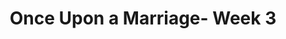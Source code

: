 ---
title: Once Upon a Marriage- Week 3
link: https://s3.amazonaws.com/podcast.lifestonechurch.net/2015-04-26.mp3
podcastLength: '00:46:51'
speaker: Pastor Ben Helton
description: Once Upon a Marriage
vimeoId: 126072890
---